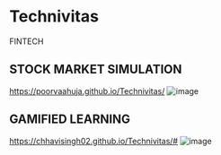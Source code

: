 # Technivitas
FINTECH
## STOCK MARKET SIMULATION
https://poorvaahuja.github.io/Technivitas/
![image](https://github.com/user-attachments/assets/02bbcf22-6d0a-43c4-b32d-94e6a9a649e6)

## GAMIFIED LEARNING
https://chhavisingh02.github.io/Technivitas/#
![image](https://github.com/user-attachments/assets/439cf5cc-2bcb-45d1-8938-3f77648163ea)
